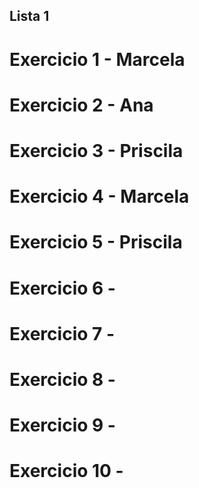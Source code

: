 ###


## Lista 1
# Exercicio 1 - Marcela
# Exercicio 2 - Ana
# Exercicio 3 - Priscila
# Exercicio 4 - Marcela 
# Exercicio 5 - Priscila 
# Exercicio 6 - 
# Exercicio 7 - 
# Exercicio 8 - 
# Exercicio 9 - 
# Exercicio 10 - 